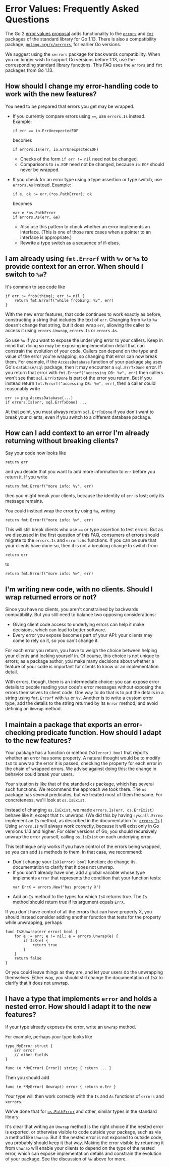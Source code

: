 # Error Values: Frequently Asked Questions

The Go 2 [error values proposal](https://go.googlesource.com/proposal/+/master/design/29934-error-values.md) adds functionality to the [`errors`](https://tip.golang.org/pkg/errors) and [`fmt`](https://tip.golang.org/pkg/fmt) packages of the standard library for Go 1.13. There is also a compatibility package, [`golang.org/x/xerrors`](https://godoc.org/golang.org/x/xerrors), for earlier Go versions.

We suggest using the `xerrors` package for backwards compatibility. When you no longer wish to support Go versions before 1.13, use the corresponding standard library functions. This FAQ uses the `errors` and `fmt` packages from Go 1.13.

## How should I change my error-handling code to work with the new features?

You need to be prepared that errors you get may be wrapped. 

- If you currently compare errors using `==`, use `errors.Is` instead. Example:
   ```
   if err == io.ErrUnexpectedEOF
   ```
   becomes
   ```
   if errors.Is(err, io.ErrUnexpectedEOF)
   ```

   - Checks of the form `if err != nil` need not be changed.
   - Comparisons to `io.EOF` need not be changed, because `io.EOF` should never be wrapped.

- If you check for an error type using a type assertion or type switch, use `errors.As` instead. Example:
  ```
  if e, ok := err.(*os.PathError); ok
  ```
  becomes
  ```
  var e *os.PathError
  if errors.As(err, &e)
  ```
  - Also use this pattern to check whether an error implements an interface. (This is one of those rare cases when a pointer to an interface is appropriate.)
  - Rewrite a type switch as a sequence of if-elses.

## I am already using `fmt.Errorf` with `%v` or `%s` to provide context for an error. When should I switch to `%w`?

It's common to see code like
```
if err := frob(thing); err != nil {
    return fmt.Errorf("while frobbing: %v", err)
}
```
With the new error features, that code continues to work exactly as before, constructing a string that includes the text of `err`. Changing from `%v` to `%w` doesn't change that string, but it does wrap `err`, allowing the caller to access it using `errors.Unwrap`, `errors.Is` or `errors.As`.

So use `%w` if you want to expose the underlying error to your callers. Keep in mind that doing so may be exposing implementation detail that can constrain the evolution of your code. Callers can depend on the type and value of the error you're wrapping, so changing that error can now break them. For example, if the `AccessDatabase` function of your package `pkg` uses Go's `database/sql` package, then it may encounter a `sql.ErrTxDone` error. If you return that error with `fmt.Errorf("accessing DB: %v", err)` then callers won't see that `sql.ErrTxtDone` is part of the error you return. But if you instead return `fmt.Errorf("accessing DB: %w", err)`, then a caller could reasonably write
```
err := pkg.AccessDatabase(...)
if errors.Is(err, sql.ErrTxDone) ...
```
At that point, you must always return `sql.ErrTxDone` if you don't want to break your clients, even if you switch to a different database package.

## How can I add context to an error I'm already returning without breaking clients?

Say your code now looks like
```
return err
```
and you decide that you want to add more information to `err` before you return it. If you write

```
return fmt.Errorf("more info: %v", err)
```
then you might break your clients, because the identity of `err` is lost; only its message remains.

You could instead wrap the error by using `%w`, writing
```
return fmt.Errorf("more info: %w", err)
```
This will still break clients who use `==` or type assertion to test errors. But as we discussed in the first question of this FAQ, consumers of errors should migrate to the `errors.Is` and `errors.As` functions. If you can be sure that your clients have done so, then it is not a breaking change to switch from
```
return err
```
to
```
return fmt.Errorf("more info: %w", err)
```

## I'm writing new code, with no clients. Should I wrap returned errors or not?

Since you have no clients, you aren't constrained by backwards compatibility. But you still need to balance two opposing considerations:
- Giving client code access to underlying errors can help it make decisions, which can lead to better software.
- Every error you expose becomes part of your API: your clients may come to rely on it, so you can't change it.

For each error you return, you have to weigh the choice between helping your clients and locking yourself in. Of course, this choice is not unique to errors; as a package author, you make many decisions about whether a feature of your code is important for clients to know or an implementation detail. 

With errors, though, there is an intermediate choice: you can expose error details to people reading your code's error messages without exposing the errors themselves to client code. One way to do that is to  put the details in a string using `fmt.Errorf` with `%s` or `%v`. Another is to write a custom error type, add the details to the string returned by its `Error` method, and avoid defining an `Unwrap` method.

## I maintain a package that exports an error-checking predicate function. How should I adapt to the new features?

Your package has a function or method `IsX(error) bool` that reports whether an error has some property. 
A natural thought would be to modify `IsX` to unwrap the error it is passed, checking the property for each error in the chain of wrapped errors. We advise against doing this: the change in behavior could break your users.

Your situation is like that of the standard `os` package, which has several such functions. We recommend the approach we took there. The `os` package has several predicates, but we treated most of them the same. For concreteness, we'll look at `os.IsExist`.

Instead of changing `os.IsExist`, we made `errors.Is(err, os.ErrExist)` behave like it, except that `Is` unwraps. (We did this by having `syscall.Errno` implement an `Is` method, as described in the documentation for [`errors.Is`](https://golang.org/pkg/errors/#Is).) Using `errors.Is` will always work correctly, because it will exist only in Go versions 1.13 and higher. For older versions of Go, you should recursively unwrap the error yourself, calling `os.IsExist` on each underlying error.

This technique only works if you have control of the errors being wrapped, so you can add `Is` methods to them. 
In that case, we recommend:
- Don't change your `IsX(error) bool` function; do change its documentation to clarify that it does not unwrap.
- If you don't already have one, add a global variable whose type implements `error` that represents the 
  condition that your function tests:
  ```
  var ErrX = errors.New("has property X")
  ```
- Add an `Is` method to the types for which `IsX` returns true. The `Is` method should return true if its argument 
  equals `ErrX`.

If you don't have control of all the errors that can have property X, you should instead consider adding another function that tests for the property while unwrapping, perhaps
```
func IsXUnwrap(err error) bool {
    for e := err; e != nil; e = errors.Unwrap(e) {
        if IsX(e) {
            return true
        }
    }
    return false
}
```

Or you could leave things as they are, and let your users do the unwrapping themselves. Either way, you should still change the documentation of `IsX` to clarify that it does not unwrap.

## I have a type that implements `error` and holds a nested error. How should I adapt it to the new features?

If your type already exposes the error, write an `Unwrap` method.

For example, perhaps your type looks like
```
type MyError struct {
    Err error   
    // other fields
}

func (e *MyError) Error() string { return ... }
```

Then you should add
```
func (e *MyError) Unwrap() error { return e.Err }
```

Your type will then work correctly with the `Is` and `As` functions of `errors` and `xerrors`.

We've done that for [`os.PathError`](https://tip.golang.org/pkg/os/#PathError.Unwrap) and other, similar types in the standard library. 

It's clear that writing an `Unwrap` method is the right choice if the nested error is exported, or otherwise visible to code outside your package, such as via a method like `Unwrap`.  But if the nested error is not exposed to outside code, you probably should keep it that way. Making the error visible by returning it from `Unwrap` will enable your clients to depend on the type of the nested error, which can expose implementation details and constrain the evolution of your package. See the discussion of `%w` above for more.
